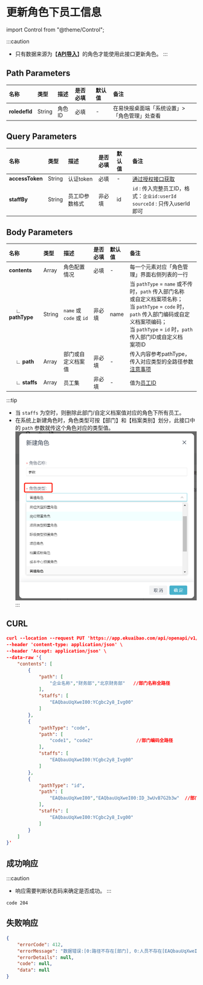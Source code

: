 # 更新角色下员工信息

import Control from "@theme/Control";

<Control
method="PUT"
url="/api/openapi/v1/roledefs/$`roledefId`/staffs"
/>

:::caution
- 只有数据来源为【**[API导入](/docs/open-api/corporation/info#新建角色)**】的角色才能使用此接口更新角色。
:::

## Path Parameters

| 名称 | 类型 | 描述 | 是否必填 | 默认值 | 备注 |
| :--- | :--- | :--- | :--- |:--- | :--- |
| **roledefId** | String | 角色ID | 必填 | - | 在易快报桌面端「系统设置」>「角色管理」处查看 |

## Query Parameters

| 名称 | 类型 | 描述 | 是否必填 | 默认值 | 备注 |
| :--- | :--- | :--- | :--- |:--- | :--- |
| **accessToken** | String | 认证token	  | 必填  | -  | [通过授权接口获取](/docs/open-api/getting-started/auth) |
| **staffBy**     | String | 员工ID参数格式 | 非必填 | id | `id` : 传入完整员工ID，格式：`企业id:userId`<br/>`sourceId` : 只传入userId即可 |

## Body Parameters

| 名称 | 类型 | 描述 | 是否必填 | 默认值 | 备注 |
| :--- | :--- | :--- | :--- |:--- | :--- |
| **contents**          | Array   | 角色配置情况     | 必填   | - | 每一个元素对应「角色管理」界面右侧列表的一行 |
| **&emsp; ∟ pathType** | String | `name` 或 `code` 或 `id`  | 非必填 | name | 当 `pathType` = `name` 或不传时，`path` 传入部门名称<br/>或自定义档案项名称；<br/>当 `pathType` = `code` 时，`path` 传入部门编码或自定<br/>义档案项编码；<br/>当 `pathType` = `id` 时，`path` 传入部门ID或自定义档<br/>案项ID |
| **&emsp; ∟ path**     | Array  | 部门或自定义档案值 | 非必填 | - | 传入内容参考pathType，传入对应类型的全路径参数<br/>[注意事项](/docs/open-api/corporation/question-answer) |
| **&emsp; ∟ staffs**   | Array  | 员工集	      | 非必填 | - | 值为[员工ID](/docs/open-api/corporation/get-all-staffs) |

:::tip
- 当 `staffs` 为空时，则删除此部门/自定义档案值对应的角色下所有员工。
- 在系统上新建角色时，角色类型可按【部门】和【档案类别】划分，此接口中的 `path` 参数就传这个角色对应的类型值。
![image](images/新建角色.png)
:::

## CURL
```json
curl --location --request PUT 'https://app.ekuaibao.com/api/openapi/v1/roledefs/$7FQbuoqQBA9U00/staffs?accessToken=RCIbwHcnF0kg00&staffBy=id' \
--header 'content-type: application/json' \
--header 'Accept: application/json' \
--data-raw '{
    "contents": [
        {
            "path": [  
                "企业名称","财务部","北京财务部"   //部门名称全路径
            ],
            "staffs": [
                "EAQbauUqXweI00:YCgbc2y8_Ivg00"
            ]
        },
        {
            "pathType": "code",
            "path": [
                "code1", "code2"                //部门编码全路径
            ],
            "staffs": [
                "EAQbauUqXweI00:YCgbc2y8_Ivg00"
            ]
        },
        {
            "pathType": "id",
            "path": [
                "EAQbauUqXweI00","EAQbauUqXweI00:ID_3wUvB7G2b3w"  //部门ID全路径
            ],
            "staffs": [
                "EAQbauUqXweI00:YCgbc2y8_Ivg00"
            ]
        }
    ]
}'
```

## 成功响应
:::caution
- 响应需要判断状态码来确定是否成功。
:::

```text
code 204
```

## 失败响应
```json
{
    "errorCode": 412,
    "errorMessage": "数据错误:[0:路径不存在[部门], 0:人员不存在[EAQbauUqXweI00:YCgbc2y8_Ivg00]]",
    "errorDetails": null,
    "code": null,
    "data": null
}
```
